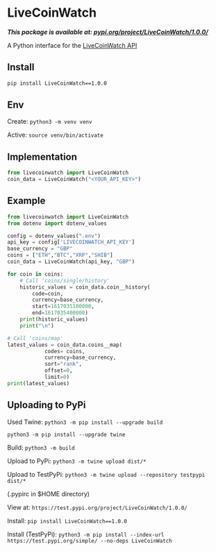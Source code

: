 # LiveCoinWatch

***This package is available at: [pypi.org/project/LiveCoinWatch/1.0.0/](pypi.org/project/LiveCoinWatch/1.0.0/)***

A Python interface for the [LiveCoinWatch API](https://www.livecoinwatch.com/)

## Install

```bash
pip install LiveCoinWatch==1.0.0
```

## Env
Create: ``python3 -m venv venv``

Active: ``source venv/bin/activate``

## Implementation

```python
from livecoinwatch import LiveCoinWatch
coin_data = LiveCoinWatch("<YOUR_API_KEY>")
```

## Example

```python
from livecoinwatch import LiveCoinWatch
from dotenv import dotenv_values

config = dotenv_values(".env")
api_key = config['LIVECOINWATCH_API_KEY']
base_currency = "GBP"
coins = ["ETH","BTC","XRP","SHIB"]
coin_data = LiveCoinWatch(api_key, "GBP")

for coin in coins:
    # Call 'coins/single/history'
    historic_values = coin_data.coin__history(
        code=coin,
        currency=base_currency,
        start=1617035100000,
        end=1617035400000)
    print(historic_values)
    print("\n")

# Call 'coins/map'
latest_values = coin_data.coins__map(
            codes= coins,
            currency=base_currency,
            sort="rank",
            offset=0,
            limit=0)
print(latest_values)
```

## Uploading to PyPi
Used Twine: ```python3 -m pip install --upgrade build```

```python3 -m pip install --upgrade twine```

Build: ```python3 -m build```

Upload to PyPi: ```python3 -m twine upload dist/*```

Upload to TestPyPi: ```python3 -m twine upload --repository testpypi dist/*```

(.pypirc in $HOME directory)

View at: ```https://test.pypi.org/project/LiveCoinWatch/1.0.0/```

Install: ``pip install LiveCoinWatch==1.0.0``

Install (TestPyPi): ``python3 -m pip install --index-url https://test.pypi.org/simple/ --no-deps LiveCoinWatch``